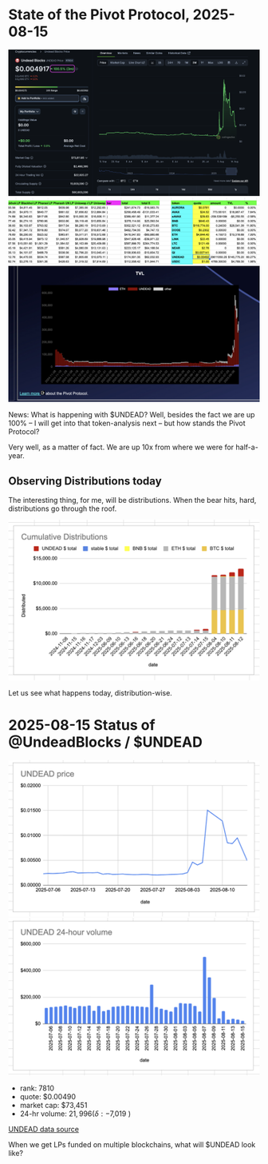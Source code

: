 # State of the Pivot Protocol, 2025-08-15 

![UNDEAD price chart](imgs/01a-undead.png) 
![State of the Pivot Protocol, 2025-08-15](imgs/01b-assets.png) 
![Pivot protocol NAV chart](imgs/01c-tvl.png) 

News: What is happening with $UNDEAD? Well, besides the fact we are up 100% – I will get into that token-analysis next – but how stands the Pivot Protocol? 

Very well, as a matter of fact. We are up 10x from where we were for half-a-year.

## Observing Distributions today

The interesting thing, for me, will be distributions. When the bear hits, hard, distributions go through the roof.

![Distributions during token price-drop](imgs/02-dists.png)

Let us see what happens today, distribution-wise.

# 2025-08-15 Status of @UndeadBlocks / $UNDEAD 

![$UNDEAD rank](imgs/03a-rank.png) 
![$UNDEAD quote](imgs/03b-quote.png) 
![$UNDEAD market captalization](imgs/03c-cap.png) 
![$UNDEAD 24-hour volume](imgs/03d-vol.png) 

* rank: 7810 
* quote: $0.00490 
* market cap: $73,451 
* 24-hr volume: $21,996 (δ: -$7,019 ) 


[UNDEAD data source](https://www.coingecko.com/en/coins/undead-blocks) 



When we get LPs funded on multiple blockchains, what will $UNDEAD look like? 

